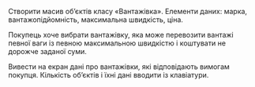 Створити масив об’єктів  класу «Вантажівка». Елементи даних: марка, вантажопідйомність, максимальна швидкість, ціна.

Покупець хоче вибрати вантажівку, яка може перевозити вантажі певної ваги із певною максимальною швидкістю і коштувати не дорожче заданої суми. 

Вивести на екран дані про вантажівки, які відповідають вимогам покупця. Кількість об’єктів і їхні дані вводити із клавіатури.
